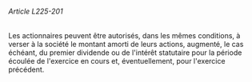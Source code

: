 ###### Article L225-201

Les actionnaires peuvent être autorisés, dans les mêmes conditions, à verser à la société le montant amorti de leurs actions, augmenté, le cas échéant, du premier dividende ou de l'intérêt statutaire pour la période écoulée de l'exercice en cours et, éventuellement, pour l'exercice précédent.

